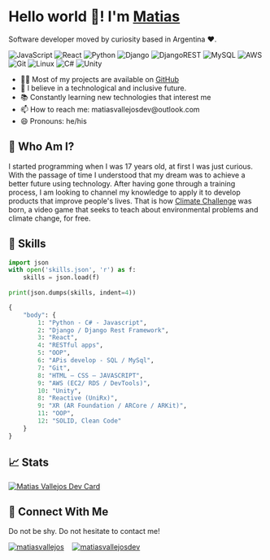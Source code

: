 <h1>Hello world 👋! I'm <a href="https://www.linkedin.com/in/matiasvallejos/">Matias</a></h1> 
<p>
    Software developer moved by curiosity based in Argentina ❤. 
</p>

![JavaScript](https://img.shields.io/badge/javascript-%23323330.svg?style=for-the-badge&logo=javascript&logoColor=%23F7DF1E)
![React](https://img.shields.io/badge/react-%2320232a.svg?style=for-the-badge&logo=react&logoColor=%2361DAFB)
![Python](https://img.shields.io/badge/python-3670A0?style=for-the-badge&logo=python&logoColor=ffdd54)
![Django](https://img.shields.io/badge/django-%23092E20.svg?style=for-the-badge&logo=django&logoColor=white)
![DjangoREST](https://img.shields.io/badge/DJANGO-REST-ff1709?style=for-the-badge&logo=django&logoColor=white&color=ff1709&labelColor=gray)
![MySQL](https://img.shields.io/badge/mysql-%2300f.svg?style=for-the-badge&logo=mysql&logoColor=white)
![AWS](https://img.shields.io/badge/AWS-%23FF9900.svg?style=for-the-badge&logo=amazon-aws&logoColor=white)
![Git](https://img.shields.io/badge/git-%23F05033.svg?style=for-the-badge&logo=git&logoColor=white)
![Linux](https://img.shields.io/badge/linux-C.svg?style=for-the-badge&logo=linux&logoColor=000&color=FF0)
![C#](https://img.shields.io/badge/c%23-%23239120.svg?style=for-the-badge&logo=c-sharp&logoColor=white)
![Unity](https://img.shields.io/badge/unity-%23000000.svg?style=for-the-badge&logo=unity&logoColor=white)

<ul>
    <li>
        👨‍💻 Most of my projects are available on <a href="https://github.com/matiasvallejosdev">GitHub</a>
    </li>
    <li>
       🔮 I believe in a technological and inclusive future.
    </li>
    <li>
        📚 Constantly learning new technologies that interest me
    </li>
    <li>
        📫 How to reach me: matiasvallejosdev@outlook.com
    </li>
    <li>
        😄 Pronouns: he/his
    </li>
</ul>

<h2>🙋 Who Am I?</h2>

<p>
I started programming when I was 17 years old, at first I was just curious. With the passage of time I understood that my dream was to achieve a better future using technology. After having gone through a training process, I am looking to channel my knowledge to apply it to develop products that improve people's lives. That is how <a alt="desafiplaneta" href="https://planet-challenge-landing.vercel.app/">Climate Challenge</a> was born, a video game that seeks to teach about environmental problems and climate change, for free.
</p>

<h2>🧰 Skills</h2>

```Python
import json
with open('skills.json', 'r') as f:
    skills = json.load(f)
  
print(json.dumps(skills, indent=4))
```

```Python
{
    "body": {
        1: "Python - C# - Javascript",
        2: "Django / Django Rest Framework",
        3: "React",
        4: "RESTful apps",
        5: "OOP",
        6: "APis develop - SQL / MySql",
        7: "Git",
        8: "HTML – CSS – JAVASCRIPT",
        9: "AWS (EC2/ RDS / DevTools)",
        10: "Unity",
        8: "Reactive (UniRx)",
        9: "XR (AR Foundation / ARCore / ARKit)",
        11: "OOP",
        12: "SOLID, Clean Code"
    }
}
```

<h2>📈 Stats</h2>

<a href="https://www.linkedin.com/in/matiasvallejos/">
  <img src="https://github-readme-stats.vercel.app/api?username=matiasvallejosdev&theme=github_dark" alt="Matias Vallejos Dev Card"/>
</a>

<h2>🤝 Connect With Me</h2>

Do not be shy. Do not hesitate to contact me!

<p align="left" style="display: flex; flex-direction: row; gap: 1rem; justify-content: flex-start; align-items: center;">
    <a href="https://www.linkedin.com/in/matiasvallejos/" target="blank"><img align="center" src="https://img.shields.io/badge/Twitter-%231DA1F2.svg?style=for-the-badge&logo=Twitter&logoColor=white" alt="matiasvallejos"/>
    </a>
    <a href="https://twitter.com/mativallejosdev" target="blank"><img align="center" src="https://img.shields.io/badge/linkedin-%230077B5.svg?style=for-the-badge&logo=linkedin&logoColor=white" alt="matiasvallejosdev"/>
    </a>
</p>
